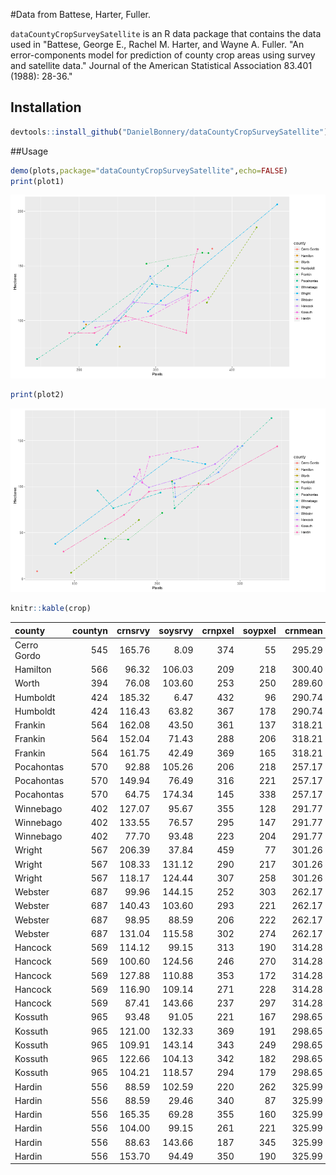 #Data from Battese, Harter, Fuller.


`dataCountyCropSurveySatellite` is an R data package that contains the data used in "Battese, George E., Rachel M. Harter, and Wayne A. Fuller. "An error-components model for prediction of county crop areas using survey and satellite data." Journal of the American Statistical Association 83.401 (1988): 28-36."


## Installation

```r
devtools::install_github("DanielBonnery/dataCountyCropSurveySatellite")
```

##Usage



```r
demo(plots,package="dataCountyCropSurveySatellite",echo=FALSE)
print(plot1)
```

![plot of chunk kable2](figure/kable2-1.png)

```r
print(plot2)
```

![plot of chunk kable2](figure/kable2-2.png)

```r
knitr::kable(crop)
```



|county      | countyn| crnsrvy| soysrvy| crnpxel| soypxel| crnmean| soymean|
|:-----------|-------:|-------:|-------:|-------:|-------:|-------:|-------:|
|Cerro Gordo |     545|  165.76|    8.09|     374|      55|  295.29|  189.70|
|Hamilton    |     566|   96.32|  106.03|     209|     218|  300.40|  196.65|
|Worth       |     394|   76.08|  103.60|     253|     250|  289.60|  205.28|
|Humboldt    |     424|  185.32|    6.47|     432|      96|  290.74|  220.22|
|Humboldt    |     424|  116.43|   63.82|     367|     178|  290.74|  220.22|
|Frankin     |     564|  162.08|   43.50|     361|     137|  318.21|  188.66|
|Frankin     |     564|  152.04|   71.43|     288|     206|  318.21|  188.66|
|Frankin     |     564|  161.75|   42.49|     369|     165|  318.21|  188.66|
|Pocahontas  |     570|   92.88|  105.26|     206|     218|  257.17|  247.13|
|Pocahontas  |     570|  149.94|   76.49|     316|     221|  257.17|  247.13|
|Pocahontas  |     570|   64.75|  174.34|     145|     338|  257.17|  247.13|
|Winnebago   |     402|  127.07|   95.67|     355|     128|  291.77|  185.37|
|Winnebago   |     402|  133.55|   76.57|     295|     147|  291.77|  185.37|
|Winnebago   |     402|   77.70|   93.48|     223|     204|  291.77|  185.37|
|Wright      |     567|  206.39|   37.84|     459|      77|  301.26|  221.36|
|Wright      |     567|  108.33|  131.12|     290|     217|  301.26|  221.36|
|Wright      |     567|  118.17|  124.44|     307|     258|  301.26|  221.36|
|Webster     |     687|   99.96|  144.15|     252|     303|  262.17|  247.09|
|Webster     |     687|  140.43|  103.60|     293|     221|  262.17|  247.09|
|Webster     |     687|   98.95|   88.59|     206|     222|  262.17|  247.09|
|Webster     |     687|  131.04|  115.58|     302|     274|  262.17|  247.09|
|Hancock     |     569|  114.12|   99.15|     313|     190|  314.28|  198.66|
|Hancock     |     569|  100.60|  124.56|     246|     270|  314.28|  198.66|
|Hancock     |     569|  127.88|  110.88|     353|     172|  314.28|  198.66|
|Hancock     |     569|  116.90|  109.14|     271|     228|  314.28|  198.66|
|Hancock     |     569|   87.41|  143.66|     237|     297|  314.28|  198.66|
|Kossuth     |     965|   93.48|   91.05|     221|     167|  298.65|  204.61|
|Kossuth     |     965|  121.00|  132.33|     369|     191|  298.65|  204.61|
|Kossuth     |     965|  109.91|  143.14|     343|     249|  298.65|  204.61|
|Kossuth     |     965|  122.66|  104.13|     342|     182|  298.65|  204.61|
|Kossuth     |     965|  104.21|  118.57|     294|     179|  298.65|  204.61|
|Hardin      |     556|   88.59|  102.59|     220|     262|  325.99|  177.05|
|Hardin      |     556|   88.59|   29.46|     340|      87|  325.99|  177.05|
|Hardin      |     556|  165.35|   69.28|     355|     160|  325.99|  177.05|
|Hardin      |     556|  104.00|   99.15|     261|     221|  325.99|  177.05|
|Hardin      |     556|   88.63|  143.66|     187|     345|  325.99|  177.05|
|Hardin      |     556|  153.70|   94.49|     350|     190|  325.99|  177.05|
